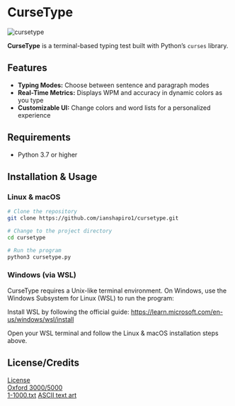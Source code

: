 # CurseType
![cursetype](https://github.com/user-attachments/assets/d58d8d89-828f-4b83-b378-0ca85b6fb93b)

**CurseType** is a terminal-based typing test built with Python’s `curses` library.  

## Features

- **Typing Modes:** Choose between sentence and paragraph modes
- **Real-Time Metrics:** Displays WPM and accuracy in dynamic colors as you type
- **Customizable UI:** Change colors and word lists for a personalized experience

## Requirements

- Python 3.7 or higher

## Installation & Usage

### Linux & macOS

```bash
# Clone the repository
git clone https://github.com/ianshapiro1/cursetype.git

# Change to the project directory
cd cursetype

# Run the program
python3 cursetype.py
```
### Windows (via WSL)
CurseType requires a Unix-like terminal environment. On Windows, use the Windows Subsystem for Linux (WSL) to run the program:

Install WSL by following the official guide:
https://learn.microsoft.com/en-us/windows/wsl/install

Open your WSL terminal and follow the Linux & macOS installation steps above.
## License/Credits  
[License](LICENSE.txt)  
[Oxford 3000/5000](https://github.com/tgmgroup/Word-List-from-Oxford-Longman-5000)  
[1-1000.txt](https://gist.github.com/deekayen/4148741)
[ASCII text art](http://www.patorjk.com/software/taag) 
